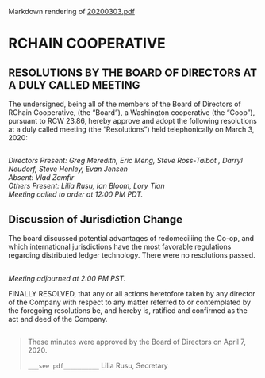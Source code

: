 Markdown rendering of [20200303.pdf](/2020/03-03/20200303.pdf)

##

# RCHAIN COOPERATIVE

## RESOLUTIONS BY THE BOARD OF DIRECTORS AT A DULY CALLED MEETING

The undersigned, being all of the members of the Board of Directors of RChain Cooperative, (the “Board”), a Washington cooperative (the “Coop”), pursuant to RCW 23.86, hereby approve and adopt the following resolutions at a duly called meeting (the “Resolutions”) held telephonically on March 3, 2020:

##

*Directors Present: Greg Meredith, Eric Meng, Steve Ross-Talbot , Darryl Neudorf, Steve Henley, Evan Jensen* \
*Absent: Vlad Zamfir* \
*Others Present:  Lilia Rusu, Ian Bloom, Lory Tian* \
*Meeting called to order at 12:00 PM PDT.*

##

## Discussion of Jurisdiction Change

The board discussed potential advantages of redomeciliing the Co-op, and which international jurisdictions have the most favorable regulations regarding distributed ledger technology. There were no resolutions passed.

##

*Meeting adjourned at 2:00 PM PST.*

FINALLY RESOLVED, that any or all actions heretofore taken by any director of the Company with respect to any matter referred to or contemplated by the foregoing resolutions be, and hereby is, ratified and confirmed as the act and deed of the Company.

##

>These minutes were approved by the Board of Directors on April 7, 2020.
>
> `___see pdf__________`
> Lilia Rusu, Secretary
